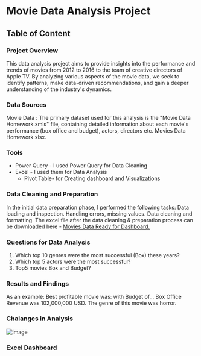 # Movie Data Analysis Project

## Table of Content


### Project Overview
This data analysis project aims to provide insights into the performance and trends of movies from 2012 to 2016 to the team of creative directors of Apple TV. By analyzing various aspects of the movie data, we seek to identify patterns, make data-driven recommendations, and gain a deeper understanding of the industry's dynamics.

### Data Sources
 Movie Data : The primary dataset used for this analysis is the "Movie Data Homework.xmls" file, containing detailed information about each movie's performance (box office and budget), actors, directors etc. Movies Data Homework.xlsx.

### Tools
  - Power Query - I used Power Query for Data Cleaning
  - Excel - I used them for Data Analysis
    - Pivot Table- for Creating dashboard and Visualizations

### Data Cleaning and Preparation
In the initial data preparation phase, I performed the following tasks:
Data loading and inspection.
Handling errors, missing values.
Data cleaning and formatting. The excel file after the data cleaning & preparation process can be downloaded here - [Movies Data Ready for Dashboard.](https://github.com/AlexandraKotvytska/Movie-Data-Analysis-Project/upload/main#:~:text=Movies%20Dashboard.xlsx)

### Questions for Data Analysis
 1. Which top 10 genres were the most successful (Box) these years?
 2. Which top 5 actors were the most successful?
 3. Top5 movies Box and Budget?
   
### Results and Findings
As an example: Best profitable movie was: with Budget of... Box Office Revenue was 102,000,000 USD. The genre of this movie was horror.



### Chalanges in Analysis


![image](https://github.com/user-attachments/assets/5fc70416-5b96-4efc-8a00-884f03e421bc)

### Excel Dashboard
